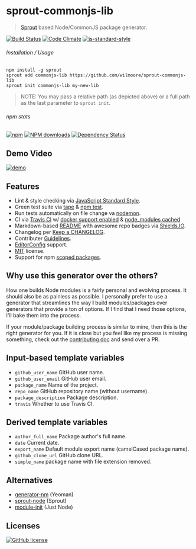 # sprout-commonjs-lib
> [Sprout](https://github.com/carrot/sprout) based Node/CommonJS package generator.

[![Build Status](http://img.shields.io/travis/wilmoore/sprout-commonjs-lib.svg)](https://travis-ci.org/wilmoore/sprout-commonjs-lib) [![Code Climate](https://codeclimate.com/github/wilmoore/sprout-commonjs-lib/badges/gpa.svg)](https://codeclimate.com/github/wilmoore/sprout-commonjs-lib) [![js-standard-style](https://img.shields.io/badge/code%20style-standard-brightgreen.svg?style=flat)](https://github.com/feross/standard)

###### Installation / Usage

```shell
npm install -g sprout
sprout add commonjs-lib https://github.com/wilmoore/sprout-commonjs-lib
sprout init commonjs-lib my-new-lib
```

> NOTE: You may pass a relative path (as depicted above) or a full path as the last parameter to `sprout init`.

###### npm stats

[![npm](https://img.shields.io/npm/v/sprout-commonjs-lib.svg)](https://www.npmjs.org/package/sprout-commonjs-lib) [![NPM downloads](http://img.shields.io/npm/dm/sprout-commonjs-lib.svg)](https://www.npmjs.org/package/sprout-commonjs-lib) [![Dependency Status](https://gemnasium.com/wilmoore/sprout-commonjs-lib.svg)](https://gemnasium.com/wilmoore/sprout-commonjs-lib)

## Demo Video

[![demo](https://cloudup.com/cvqmuxPKbym+)](http://youtu.be/pbl2az38PeQ)

## Features

 * Lint & style checking via [JavaScript Standard Style](https://github.com/feross/standard).
 * Green test suite via [tape](https://github.com/substack/tape) & [npm test](https://docs.npmjs.com/cli/test).
 * Run tests automatically on file change va [nodemon](http://nodemon.io).
 * CI via [Travis CI](travis-ci.org) w/ [docker support enabled](http://blog.travis-ci.com/2014-12-17-faster-builds-with-container-based-infrastructure/) & [node_modules cached](http://blog.travis-ci.com/2013-12-05-speed-up-your-builds-cache-your-dependencies/)
 * Markdown-based [README](http://en.wikipedia.org/wiki/README) with awesome repo badges via [Shields.IO](http://shields.io).
 * Changelog per [Keep a CHANGELOG](http://keepachangelog.com).
 * Contributer [Guidelines](https://github.com/blog/1184-contributing-guidelines).
 * [EditorConfig](http://editorconfig.org) support.
 * [MIT](LICENSE) license.
 * Support for npm [scoped packages](https://docs.npmjs.com/misc/scope).

## Why use this generator over the others?

How one builds Node modules is a fairly personal and evolving process. It should also be as painless as possible. I personally prefer to use a generator that streamlines the way **I** build modules/packages over generators that provide a ton of options. If I find that I need those options, I'll bake them into the process.

If your module/package building process is similar to mine, then this is the right generator for you. If it is close but you feel like my process is missing something, check out the [contributing doc](contributing.md) and send over a PR.

## Input-based template variables

 * `github_user_name` GitHub user name.
 * `github_user_email` GitHub user email.
 * `package_name` Name of the project.
 * `repo_name` GitHub repository name (without username).
 * `package_description` Package description.
 * `travis` Whether to use Travis CI.

## Derived template variables

 * `author_full_name` Package author's full name.
 * `date` Current date.
 * `export_name` Default module export name (camelCased package name).
 * `github_clone_url` GitHub clone URL.
 * `simple_name` package name with file extension removed.

## Alternatives

- [generator-nm](https://github.com/sindresorhus/generator-nm) (Yeoman)
- [sprout-node](https://github.com/carrot/sprout-node) (Sprout)
- [module-init](https://www.npmjs.com/package/module-init) (Just Node)

## Licenses

[![GitHub license](https://img.shields.io/github/license/wilmoore/sprout-commonjs-lib.svg)](https://github.com/wilmoore/sprout-commonjs-lib/blob/master/license)
